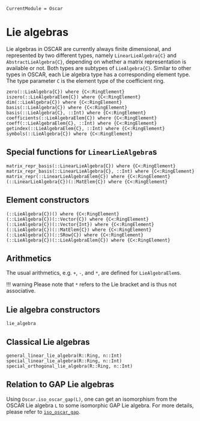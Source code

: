 ```@meta
CurrentModule = Oscar
```

# Lie algebras

Lie algebras in OSCAR are currently always finite dimensional, and represented by two different types,
namely `LinearLieAlgebra{C}` and `AbstractLieAlgebra{C}`, depending on whether a matrix
representation is available or not.
Both types are subtypes of `LieAlgebra{C}`. Similar to other types in OSCAR, each Lie algebra
type has a corresponding element type.
The type parameter `C` is the element type of the coefficient ring. 

```@docs
zero(::LieAlgebra{C}) where {C<:RingElement}
iszero(::LieAlgebraElem{C}) where {C<:RingElement}
dim(::LieAlgebra{C}) where {C<:RingElement}
basis(::LieAlgebra{C}) where {C<:RingElement}
basis(::LieAlgebra{C}, ::Int) where {C<:RingElement}
coefficients(::LieAlgebraElem{C}) where {C<:RingElement}
coeff(::LieAlgebraElem{C}, ::Int) where {C<:RingElement}
getindex(::LieAlgebraElem{C}, ::Int) where {C<:RingElement}
symbols(::LieAlgebra{C}) where {C<:RingElement}
```

## Special functions for `LinearLieAlgebra`s

```@docs
matrix_repr_basis(::LinearLieAlgebra{C}) where {C<:RingElement}
matrix_repr_basis(::LinearLieAlgebra{C}, ::Int) where {C<:RingElement}
matrix_repr(::LinearLieAlgebraElem{C}) where {C<:RingElement}
(::LinearLieAlgebra{C})(::MatElem{C}) where {C<:RingElement}
```

## Element constructors

```@docs
(::LieAlgebra{C})() where {C<:RingElement}
(::LieAlgebra{C})(::Vector{C}) where {C<:RingElement}
(::LieAlgebra{C})(::Vector{Int}) where {C<:RingElement}
(::LieAlgebra{C})(::MatElem{C}) where {C<:RingElement}
(::LieAlgebra{C})(::SRow{C}) where {C<:RingElement}
(::LieAlgebra{C})(::LieAlgebraElem{C}) where {C<:RingElement}
```

## Arithmetics
The usual arithmetics, e.g. `+`, `-`, and `*`, are defined for `LieAlgebraElem`s.

!!! warning
    Please note that `*` refers to the Lie bracket and is thus not associative.

## Lie algebra constructors

```@docs
lie_algebra
```

## Classical Lie algebras

```@docs
general_linear_lie_algebra(R::Ring, n::Int)
special_linear_lie_algebra(R::Ring, n::Int)
special_orthogonal_lie_algebra(R::Ring, n::Int)
```

## Relation to GAP Lie algebras

Using `Oscar.iso_oscar_gap(L)`, one can get an isomorphism from the OSCAR Lie algebra `L`
to some isomorphic GAP Lie algebra. For more details, please refer to [`iso_oscar_gap`](@ref).
